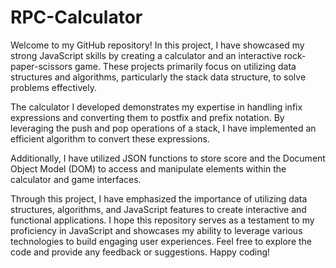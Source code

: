 # RPC-Calculator
Welcome to my GitHub repository! In this project, I have showcased my strong JavaScript skills by creating a calculator and an interactive rock-paper-scissors game. These projects primarily focus on utilizing data structures and algorithms, particularly the stack data structure, to solve problems effectively.

The calculator I developed demonstrates my expertise in handling infix expressions and converting them to postfix and prefix notation. By leveraging the push and pop operations of a stack, I have implemented an efficient algorithm to convert these expressions.

Additionally, I have utilized JSON functions to store score and the Document Object Model (DOM) to access and manipulate elements within the calculator and game interfaces.

Through this project, I have emphasized the importance of utilizing data structures, algorithms, and JavaScript features to create interactive and functional applications. I hope this repository serves as a testament to my proficiency in JavaScript and showcases my ability to leverage various technologies to build engaging user experiences. Feel free to explore the code and provide any feedback or suggestions. Happy coding!

